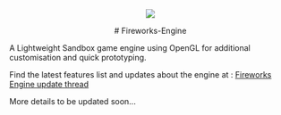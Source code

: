 <div style="text-align:center"><img src="..." /></div>

<p style="text-align: center;"> # Fireworks-Engine </p>

A Lightweight Sandbox game engine using OpenGL for additional customisation and quick prototyping.

Find the latest features list and updates about the engine at : [Fireworks Engine update thread](https://twitter.com/GameGraphicsGuy/status/1300449455733239808)

More details to be updated soon...
